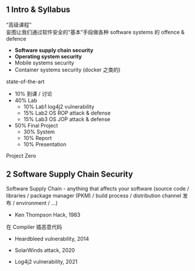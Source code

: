 
## 1 Intro & Syllabus
“高级课程”<br />妄图让我们通过软件安全的“基本”手段做各种 software systems 的 offence & defence

   - **Software supply chain security**
   - **Operating system security**
   - Mobile systems security
   - Container systems security (docker 之类的)

state-of-the-art

- 10%		到课 / 讨论
- 40%		Lab
   - 10%		Lab1	log4j2 vulnerability
   - 15%		Lab2	OS ROP attack & defense
   - 15%		Lab3	OS JOP attack & defense
- 50%		Final Project
   - 30%		System
   - 10%		Report
   - 10%		Presentation

Project Zero

## 2 Software Supply Chain Security
Software Supply Chain - anything that affects your software (source code / libraries / package manager (PKM) / build process / distribution channel 发布 / environment / ...)

- Ken Thompson Hack, 1983

在 Compiler 插恶意代码

- Heardbleed vulnerability, 2014

- SolarWinds attack, 2020

- Log4j2 vulnerability, 2021
